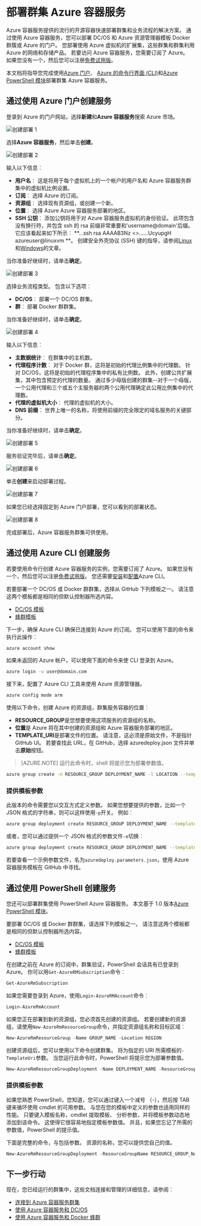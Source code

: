 <properties
   pageTitle="部署群集 Azure 容器服务 |Microsoft Azure"
   description="使用 Azure 的门户，Azure CLI 或 PowerShell 部署群集 Azure 容器服务。"
   services="container-service"
   documentationCenter=""
   authors="rgardler"
   manager="timlt"
   editor=""
   tags="acs, azure-container-service"
   keywords="Docker，容器，微服务 Mesos，Azure"/>

<tags
   ms.service="container-service"
   ms.devlang="na"
   ms.topic="get-started-article"
   ms.tgt_pltfrm="na"
   ms.workload="na"
   ms.date="09/13/2016"
   ms.author="rogardle"/>

# <a name="deploy-an-azure-container-service-cluster"></a>部署群集 Azure 容器服务

Azure 容器服务提供的流行的开源容器快速部署群集和业务流程的解决方案。 通过使用 Azure 容器服务，您可以部署 DC/OS 和 Azure 资源管理器模板 Docker 群簇或 Azure 的门户。 您部署使用 Azure 虚拟机的扩展集，这些群集和群集利用 Azure 的网络和存储产品。 若要访问 Azure 容器服务，您需要订阅了 Azure。 如果您没有一个，然后您可以注册[免费试用版](http://azure.microsoft.com/pricing/free-trial/?WT.mc_id=AA4C1C935)。

本文档将指导您完成使用[Azure 门户](#creating-a-service-using-the-azure-portal)、 [Azure 的命令行界面 (CLI)](#creating-a-service-using-the-azure-cli)和[Azure PowerShell 模块](#creating-a-service-using-powershell)部署群集 Azure 容器服务。  

## <a name="create-a-service-by-using-the-azure-portal"></a>通过使用 Azure 门户创建服务

登录到 Azure 的门户网站，选择**新建**和**Azure 容器服务**搜索 Azure 市场。

![创建部署 1](media/acs-portal1.png)  <br />

选择**Azure 容器服务**，然后单击**创建**。

![创建部署 2](media/acs-portal2.png)  <br />

输入以下信息︰

- **用户名**︰ 这是将用于每个虚拟机上的一个帐户的用户名和 Azure 容器服务群集中的虚拟机比例设置。
- **订阅**︰ 选择 Azure 的订阅。
- **资源组**︰ 选择现有资源组，或创建一个新。
- **位置**︰ 选择 Azure Azure 容器服务部署的地区。
- **SSH 公钥**︰ 添加公钥将用于对 Azure 容器服务虚拟机的身份验证。 此项包含没有换行符，并包含 ssh 的 rsa 前缀非常重要和'username@domain'后缀。 它应该看起来如下所示︰ **...ssh rsa AAAAB3Nz <>......UcyupgH azureuser@linuxvm **。 创建安全外壳协议 (SSH) 键的指导，请参阅[Linux]( https://azure.microsoft.com/documentation/articles/virtual-machines-linux-ssh-from-linux/)和[Windows]( https://azure.microsoft.com/documentation/articles/virtual-machines-linux-ssh-from-windows/)的文章。

当你准备好继续时，请单击**确定**。

![创建部署 3](media/acs-portal3.png)  <br />

选择业务流程类型。 包含以下选项︰

- **DC/OS**︰ 部署一个 DC/OS 群集。
- **群**︰ 部署 Docker 群群集。

当你准备好继续时，请单击**确定**。

![创建部署 4](media/acs-portal4.png)  <br />

输入以下信息︰

- **主数据统计**︰ 在群集中的主机数。
- **代理程序计数**︰ 对于 Docker 群，这将是初始的代理比例集中的代理数。 针对 DC/OS，这将是初始的代理程序集中的私有比例数。 此外，创建公共扩展集，其中包含预定的代理的数量。 通过多少母版创建的群集--对于一个母版，一个公用代理和三个或五个主服务器的两个公用代理确定此公用比例集中的代理数。
- **代理的虚拟机大小**︰ 代理的虚拟机的大小。
- **DNS 前缀**︰ 世界上唯一的名称，将使用前缀的完全限定的域名服务的关键部分。

当你准备好继续时，请单击**确定**。

![创建部署 5](media/acs-portal5.png)  <br />

服务验证完毕后，请单击**确定**。

![创建部署 6](media/acs-portal6.png)  <br />

单击**创建**来启动部署过程。

![创建部署 7](media/acs-portal7.png)  <br />

如果您已经选择固定到 Azure 门户部署，您可以看到的部署状态。

![创建部署 8](media/acs-portal8.png)  <br />

完成部署后，Azure 容器服务群集可供使用。

## <a name="create-a-service-by-using-the-azure-cli"></a>通过使用 Azure CLI 创建服务

若要使用命令行创建 Azure 容器服务的实例，您需要订阅了 Azure。 如果您没有一个，然后您可以注册[免费试用版](http://azure.microsoft.com/pricing/free-trial/?WT.mc_id=AA4C1C935)。 您还需要[安装](../xplat-cli-install.md)和[配置](../xplat-cli-connect.md)Azure CLI。

若要部署一个 DC/OS 或 Docker 群群集，选择从 GitHub 下列模板之一。 请注意这两个模板都是相同的但默认控制器所选内容。

* [DC/OS 模板](https://github.com/Azure/azure-quickstart-templates/tree/master/101-acs-dcos)
* [蜂群模板](https://github.com/Azure/azure-quickstart-templates/tree/master/101-acs-swarm)

下一步，确保 Azure CLI 确保已连接到 Azure 的订阅。 您可以使用下面的命令来执行此操作︰

```bash
azure account show
```
如果未返回的 Azure 帐户，可以使用下面的命令来使 CLI 登录到 Azure。

```bash
azure login -u user@domain.com
```

接下来，配置了 Azure CLI 工具来使用 Azure 资源管理器。

```bash
azure config mode arm
```

使用以下命令，创建 Azure 的资源组，群集服务容器的位置︰

- **RESOURCE_GROUP**是您想要使用这项服务的资源组的名称。
- **位置**是 Azure 将在其中创建的资源组和 Azure 容器服务部署的地区。
- **TEMPLATE_URI**是部署文件的位置。 请注意，这必须是原始文件，不是指针 GitHub UI。 若要查找此 URL，在 GitHub，选择 azuredeploy.json 文件并单击**原始**按钮。

> [AZURE.NOTE] 运行此命令时，shell 将提示您为部署参数值。

```bash
azure group create -n RESOURCE_GROUP DEPLOYMENT_NAME -l LOCATION --template-uri TEMPLATE_URI
```

### <a name="provide-template-parameters"></a>提供模板参数

此版本的命令需要您以交互方式定义参数。 如果您想要提供的参数，比如一个 JSON 格式的字符串，则可以这样使用`-p`开关。 例如︰

 ```bash
azure group deployment create RESOURCE_GROUP DEPLOYMENT_NAME --template-uri TEMPLATE_URI -p '{ "param1": "value1" … }'
```

或者，您可以通过提供一个 JSON 格式的参数文件`-e`切换︰

```bash
azure group deployment create RESOURCE_GROUP DEPLOYMENT_NAME --template-uri TEMPLATE_URI -e PATH/FILE.JSON
```

若要查看一个示例参数文件，名为`azuredeploy.parameters.json`，使用 Azure 容器服务模板在 GitHub 中寻找。

## <a name="create-a-service-by-using-powershell"></a>通过使用 PowerShell 创建服务

您还可以部署群集使用 PowerShell Azure 容器服务。 本文基于 1.0 版本[Azure PowerShell 模块](https://azure.microsoft.com/blog/azps-1-0/)。

要部署 DC/OS 或 Docker 群群集，请选择下列模板之一。 请注意这两个模板都是相同的但默认控制器所选内容。

* [DC/OS 模板](https://github.com/Azure/azure-quickstart-templates/tree/master/101-acs-dcos)
* [蜂群模板](https://github.com/Azure/azure-quickstart-templates/tree/master/101-acs-swarm)

在创建之前在 Azure 的订阅中，群集验证，PowerShell 会话具有已登录到 Azure。 你可以用`Get-AzureRMSubscription`命令︰

```powershell
Get-AzureRmSubscription
```

如果您需要登录到 Azure，使用`Login-AzureRMAccount`命令︰

```powershell
Login-AzureRmAccount
```

如果您正在部署到新的资源组，您必须首先创建的资源组。 若要创建新的资源组，请使用`New-AzureRmResourceGroup`命令，并指定资源组名称和目标区域︰

```powershell
New-AzureRmResourceGroup -Name GROUP_NAME -Location REGION
```

创建资源组后，您可以使用以下命令创建群集。 将为指定的 URI 所需模板的`-TemplateUri`参数。 当您运行此命令时，PowerShell 将提示您为部署参数值。

```powershell
New-AzureRmResourceGroupDeployment -Name DEPLOYMENT_NAME -ResourceGroupName RESOURCE_GROUP_NAME -TemplateUri TEMPLATE_URI
```

### <a name="provide-template-parameters"></a>提供模板参数

如果您熟悉 PowerShell，您知道，您可以通过键入一个减号 （-），然后按 TAB 键来循环使用 cmdlet 的可用参数。 与您在您的模板中定义的参数也适用同样的性能。 只要键入模板名称，cmdlet 提取模板、 分析参数，并将模板参数动态地添加到该命令。 这使得它很容易地指定模板参数值。 并且，如果您忘记了所需的参数值，PowerShell 的提示值。

下面是完整的命令，与包括参数。 资源的名称，您可以提供您自己的值。

```powershell
New-AzureRmResourceGroupDeployment -ResourceGroupName RESOURCE_GROUP_NAME-TemplateURI TEMPLATE_URI -adminuser value1 -adminpassword value2 ....
```

## <a name="next-steps"></a>下一步行动

现在，您已经运行的群集中，这些文档连接和管理的详细信息，请参阅︰

- [连接到 Azure 容器服务群集](container-service-connect.md)
- [使用 Azure 容器服务和 DC/OS](container-service-mesos-marathon-rest.md)
- [使用 Azure 容器服务和 Docker 蜂群](container-service-docker-swarm.md)
